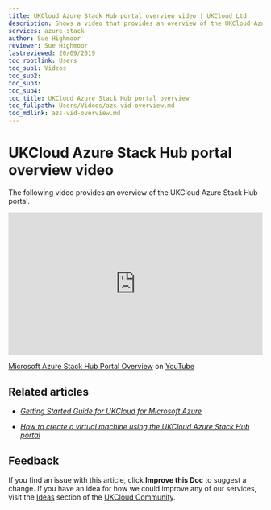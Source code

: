 ```yaml
---
title: UKCloud Azure Stack Hub portal overview video | UKCloud Ltd
description: Shows a video that provides an overview of the UKCloud Azure Stack Hub portal
services: azure-stack
author: Sue Highmoor
reviewer: Sue Highmoor
lastreviewed: 20/09/2019
toc_rootlink: Users
toc_sub1: Videos
toc_sub2:
toc_sub3:
toc_sub4:
toc_title: UKCloud Azure Stack Hub portal overview
toc_fullpath: Users/Videos/azs-vid-overview.md
toc_mdlink: azs-vid-overview.md
---
```


# UKCloud Azure Stack Hub portal overview video

The following video provides an overview of the UKCloud Azure Stack Hub portal.

<div class="row">
  <div class="col-md-10">
    <div style="padding:56.25% 0 0 0;position:relative;">
      <iframe src="https://www.youtube.com/embed/yPB4Oj_cu_A" style="position:absolute;top:0;left:0;width:100%;height:100%;" frameborder="0" allow="accelerometer; autoplay; encrypted-media; gyroscope; picture-in-picture" allowfullscreen></iframe>
    </div>
    <p><a href="https://www.youtube.com/watch?v=yPB4Oj_cu_A">Microsoft Azure Stack Hub Portal Overview</a> on <a href="https://www.youtube.com/channel/UCnlFUyOWcS4iE_HK-ZEcNGw">YouTube</a>
  </div>
</div>

## Related articles

- [*Getting Started Guide for UKCloud for Microsoft Azure*](azs-gs.md)

- [*How to create a virtual machine using the UKCloud Azure Stack Hub portal*](azs-how-create-vm-portal.md)

## Feedback

If you find an issue with this article, click **Improve this Doc** to suggest a change. If you have an idea for how we could improve any of our services, visit the [Ideas](https://community.ukcloud.com/ideas) section of the [UKCloud Community](https://community.ukcloud.com).
